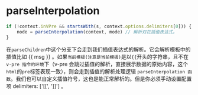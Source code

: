 # parseInterpolation

```js
if (!context.inVPre && startsWith(s, context.options.delimiters[0])) { // 不是pre 并且以双花插值表达式 {{ 开始
	node = parseInterpolation(context, mode) // 解析双花插值表达式。
}
```

在`parseChildren`中这个分支下会走到我们插值表达式的解析。它会解析模板中的插值比如 {{ msg }} 。如果`当前模板(注意是当前模板)`是以`{{`开头的字符串，且不在`v-pre 指令的环境`下（v-pre 会跳过插值的解析，直接展示数据的原始内容，这个`html`的`pre`标签表现一致），则会走到插值的解析处理逻辑 `parseInterpolation 函数`。我们也可以自定义插值符号，这也是能正常解析的。但是你必须手动设置配置项 delimiters: ['[[', ']]']  。



